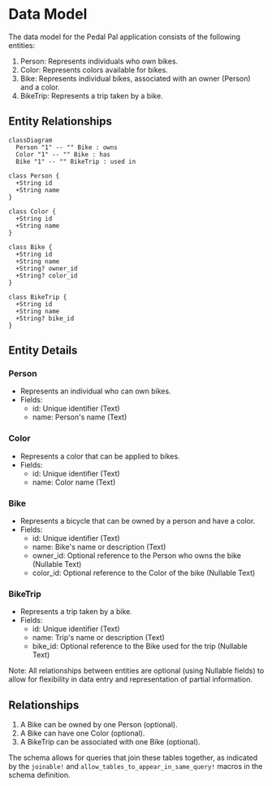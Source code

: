 # Data Model

The data model for the Pedal Pal application consists of the following entities:

1. Person: Represents individuals who own bikes.
2. Color: Represents colors available for bikes.
3. Bike: Represents individual bikes, associated with an owner (Person) and a color.
4. BikeTrip: Represents a trip taken by a bike.

## Entity Relationships

```mermaid
classDiagram
  Person "1" -- "" Bike : owns
  Color "1" -- "" Bike : has
  Bike "1" -- "" BikeTrip : used in

class Person {
  +String id
  +String name
}

class Color {
  +String id
  +String name
}

class Bike {
  +String id
  +String name
  +String? owner_id
  +String? color_id
}

class BikeTrip {
  +String id
  +String name
  +String? bike_id
}
```

## Entity Details

### Person
- Represents an individual who can own bikes.
- Fields:
  - id: Unique identifier (Text)
  - name: Person's name (Text)

### Color
- Represents a color that can be applied to bikes.
- Fields:
  - id: Unique identifier (Text)
  - name: Color name (Text)

### Bike
- Represents a bicycle that can be owned by a person and have a color.
- Fields:
  - id: Unique identifier (Text)
  - name: Bike's name or description (Text)
  - owner_id: Optional reference to the Person who owns the bike (Nullable Text)
  - color_id: Optional reference to the Color of the bike (Nullable Text)

### BikeTrip
- Represents a trip taken by a bike.
- Fields:
  - id: Unique identifier (Text)
  - name: Trip's name or description (Text)
  - bike_id: Optional reference to the Bike used for the trip (Nullable Text)

Note: All relationships between entities are optional (using Nullable fields) to allow for flexibility in data entry and representation of partial information.

## Relationships

1. A Bike can be owned by one Person (optional).
2. A Bike can have one Color (optional).
3. A BikeTrip can be associated with one Bike (optional).

The schema allows for queries that join these tables together, as indicated by the `joinable!` and `allow_tables_to_appear_in_same_query!` macros in the schema definition.
